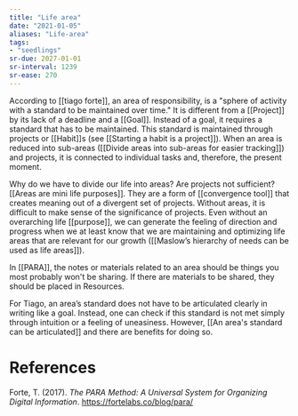 ```yaml
---
title: "Life area"
date: "2021-01-05"
aliases: "Life-area"
tags:
- "seedlings"
sr-due: 2027-01-01
sr-interval: 1239
sr-ease: 270
---
```

According to [[tiago forte]], an area of responsibility, is a "sphere of activity with a standard to be maintained over time." It is different from a [[Project]] by its lack of a deadline and a [[Goal]]. Instead of a goal, it requires a standard that has to be maintained. This standard is maintained through projects or [[Habit]]s (see [[Starting a habit is a project]]). When an area is reduced into sub-areas ([[Divide areas into sub-areas for easier tracking]]) and projects, it is connected to individual tasks and, therefore, the present moment.

Why do we have to divide our life into areas? Are projects not sufficient? [[Areas are mini life purposes]]. They are a form of [[convergence tool]] that creates meaning out of a divergent set of projects. Without areas, it is difficult to make sense of the significance of projects. Even without an overarching life [[purpose]], we can generate the feeling of direction and progress when we at least know that we are maintaining and optimizing life areas that are relevant for our growth ([[Maslow’s hierarchy of needs can be used as life areas]]).

In [[PARA]], the notes or materials related to an area should be things you most probably won't be sharing. If there are materials to be shared, they should be placed in Resources.

For Tiago, an area’s standard does not have to be articulated clearly in writing like a goal. Instead, one can check if this standard is not met simply through intuition or a feeling of uneasiness. However, [[An area's standard can be articulated]] and there are benefits for doing so.

# References

Forte, T. (2017). *The PARA Method: A Universal System for Organizing Digital Information*. https://fortelabs.co/blog/para/